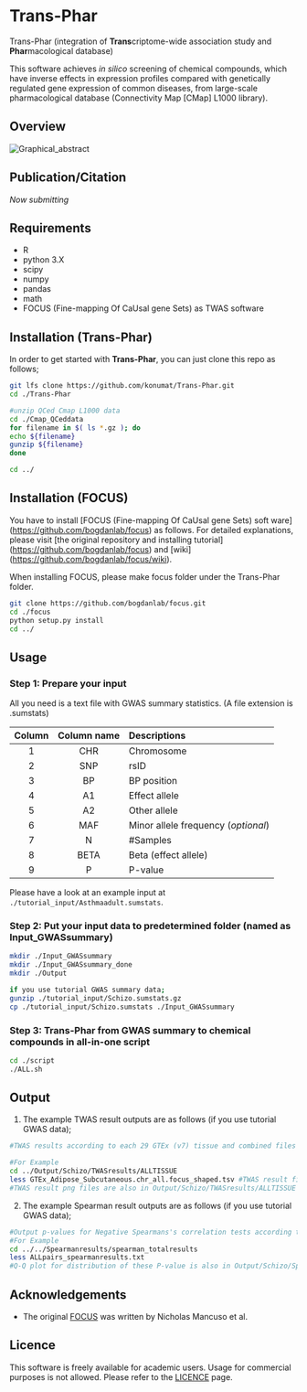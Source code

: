 # Trans-Phar
Trans-Phar (integration of **Trans**criptome-wide association study and **Phar**macological database)

This software achieves *in silico* screening of chemical compounds, which have inverse effects in expression profiles compared with genetically regulated gene expression of common diseases, from large-scale pharmacological database (Connectivity Map [CMap] L1000 library).

## Overview
![Graphical_abstract](https://user-images.githubusercontent.com/69625255/90997292-21371a00-e5fc-11ea-9c92-8980b999419d.png)

## Publication/Citation

*Now submitting*

## Requirements
- R
- python 3.X
- scipy
- numpy
- pandas
- math
- FOCUS (Fine-mapping Of CaUsal gene Sets) as TWAS software


## Installation (Trans-Phar)
In order to get started with **Trans-Phar**, you can just clone this repo as follows;
```bash
git lfs clone https://github.com/konumat/Trans-Phar.git
cd ./Trans-Phar

#unzip QCed Cmap L1000 data
cd ./Cmap_QCeddata
for filename in $( ls *.gz ); do
echo ${filename}
gunzip ${filename}
done

cd ../
```

## Installation (FOCUS)
You have to install [FOCUS (Fine-mapping Of CaUsal gene Sets) soft ware] (https://github.com/bogdanlab/focus) as follows.
For detailed explanations, please visit [the original repository and installing tutorial] (https://github.com/bogdanlab/focus) and [wiki] (https://github.com/bogdanlab/focus/wiki).

When installing FOCUS, please make focus folder under the Trans-Phar folder.

```bash
git clone https://github.com/bogdanlab/focus.git
cd ./focus
python setup.py install
cd ../
```

## Usage
### Step 1: Prepare your input 
All you need is a text file with GWAS summary statistics. (A file extension is .sumstats)

| Column | Column name | Descriptions |
|:-----------:|:-----------:|:------------|
|1|CHR|Chromosome|
|2|SNP|rsID|
|3|BP|BP position|
|4|A1|Effect allele|
|5|A2|Other allele|
|6|MAF|Minor allele frequency (*optional*)|
|7|N|#Samples|
|8|BETA|Beta (effect allele)|
|9|P|P-value|

Please have a look at an example input at `./tutorial_input/Asthmaadult.sumstats`.


### Step 2: Put your input data to predetermined folder (named as Input_GWASsummary)


```bash
mkdir ./Input_GWASsummary
mkdir ./Input_GWASsummary_done
mkdir ./Output

if you use tutorial GWAS summary data;
gunzip ./tutorial_input/Schizo.sumstats.gz
cp ./tutorial_input/Schizo.sumstats ./Input_GWASsummary
```

### Step 3: Trans-Phar from GWAS summary to chemical compounds in all-in-one script

```bash
cd ./script
./ALL.sh
```



## Output

1) The example TWAS result outputs are as follows (if you use tutorial GWAS data);

```bash
#TWAS results according to each 29 GTEx (v7) tissue and combined files from all 29 tissues at Output/Schizo/TWASresults.

#For Example
cd ../Output/Schizo/TWASresults/ALLTISSUE
less GTEx_Adipose_Subcutaneous.chr_all.focus_shaped.tsv #TWAS result file (shaped), file format is described in https://github.com/bogdanlab/focus/wiki/Fine-mapping-TWAS-associations
#TWAS result png files are also in Output/Schizo/TWASresults/ALLTISSUE
```

2) The example Spearman result outputs are as follows (if you use tutorial GWAS data);

```bash
#Output p-values for Negative Spearmans's correlation tests according to total 308,872 pairs of TWAS tissue - CMap cell - Compunds
#For Example
cd ../../Spearmanresults/spearman_totalresults
less ALLpairs_spearmanresults.txt
#Q-Q plot for distribution of these P-value is also in Output/Schizo/Spearmanresults/spearman_totalresults
```

## Acknowledgements
* The original [FOCUS](https://github.com/bogdanlab/focus) was written by Nicholas Mancuso et al.

## Licence
This software is freely available for academic users. Usage for commercial purposes is not allowed.
Please refer to the [LICENCE](https://github.com/konumat/Trans-Phar/blob/master/LICENSE.md/LICENSE.md) page.

